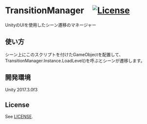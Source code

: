 # TransitionManager　[![License](https://img.shields.io/badge/license-MIT-lightgrey.svg?style=flat)](http://mit-license.org)
UnityのUIを使用したシーン遷移のマネージャー<br>

## 使い方
シーン上にこのスクリプトを付けたGameObjectを配置して、  
TransitionManager.Instance.LoadLevel()を呼ぶとシーンが遷移します。

## 開発環境
Unity 2017.3.0f3<br>

## License
See [LICENSE](/LICENSE).

